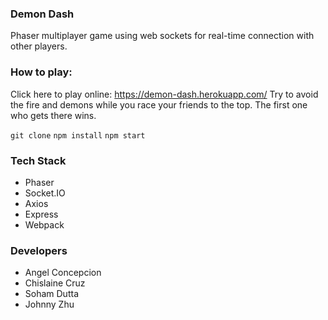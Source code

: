 ### Demon Dash
Phaser multiplayer game using web sockets for real-time connection with other players.

### How to play: 
Click here to play online: https://demon-dash.herokuapp.com/
Try to avoid the fire and demons while you race your friends to the top. The first one who gets there wins.

`git clone`
`npm install`
`npm start`


### Tech Stack
- Phaser
- Socket.IO
- Axios
- Express
- Webpack

### Developers
- Angel Concepcion
- Chislaine Cruz
- Soham Dutta
- Johnny Zhu

